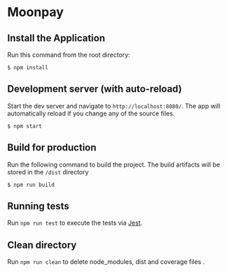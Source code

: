 # Moonpay

## Install the Application

Run this command from the root directory:

    $ npm install

## Development server (with auto-reload)

Start the dev server and navigate to `http://localhost:8080/`. The app will automatically reload if you change any of the source files.

    $ npm start

## Build for production

Run the following command to build the project. The build artifacts will be stored in the `/dist` directory

    $ npm run build

## Running tests

Run `npm run test` to execute the tests via [Jest](https://jestjs.io/).

## Clean directory

Run `npm run clean` to delete node_modules, dist and coverage files .
